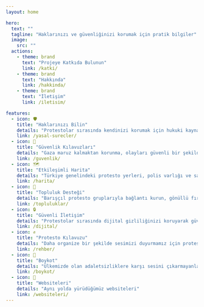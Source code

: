 ```yaml
---
layout: home

hero:
  text: ""
  tagline: "Haklarınızı ve güvenliğinizi korumak için pratik bilgiler"
  image:
    src: ""
  actions:
    - theme: brand
      text: "Projeye Katkıda Bulunun"
      link: /katki/
    - theme: brand
      text: "Hakkında"
      link: /hakkinda/
    - theme: brand
      text: "İletişim"
      link: /iletisim/

features:
  - icon: 🛡️
    title: "Haklarınızı Bilin"
    details: "Protestolar sırasında kendinizi korumak için hukuki kaynaklara, avukat iletişim bilgilerine ve haklarınız hakkında bilgilere erişin."
    link: /yasal-surecler/
  - icon: 🧰
    title: "Güvenlik Kılavuzları"
    details: "Gaza maruz kalmaktan korunma, olayları güvenli bir şekilde belgeleme ve temel ilk yardım gibi önemli güvenlik önlemleri hakkında bilgi edinin."
    link: /guvenlik/
  - icon: 🗺️
    title: "Etkileşimli Harita"
    details: "Türkiye genelindeki protesto yerleri, polis varlığı ve sağlık istasyonları hakkında gerçek zamanlı bilgileri görüntüleyin."
    link: /harita/
  - icon: 👥
    title: "Topluluk Desteği"
    details: "Barışçıl protesto gruplarıyla bağlantı kurun, gönüllü fırsatlarını bulun ve kefalet fonlarına katkıda bulunun."
    link: /topluluklar/
  - icon: 🔒
    title: "Güvenli İletişim"
    details: "Protestolar sırasında dijital gizliliğinizi koruyarak güvenli iletişim kurma yöntemlerini öğrenin. Hükümetin kısıtladığı internet özgürlüğümüzü nasıl geri kazanacağımızı öğrenin."
    link: /dijital/
  - icon: ✊
    title: "Protesto Kılavuzu"
    details: "Daha organize bir şekilde sesimizi duyurmamız için protesto kılavuzları."
    link: /rehber/
  - icon: 🚫
    title: "Boykot"
    details: "Ülkemizde olan adaletsizliklere karşı sesini çıkarmayanlar."
    link: /boykot/
  - icon: 🤝
    title: "Websiteleri"
    details: "Aynı yolda yürüdüğümüz websiteleri"
    link: /websiteleri/
---
```

